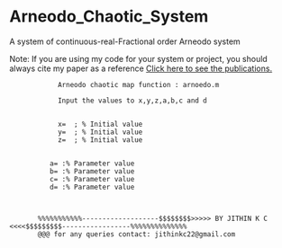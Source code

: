 # Arneodo_Chaotic_System
A system of continuous-real-Fractional order Arneodo system

Note: If you are using my code for your system or project, you should always cite my paper as a reference
 <a href ="https://docs.google.com/document/d/1AbCxFoUhdOCppM8novgCdOv0F9mqYe7HlBU7yX7Svx0/edit?usp=sharing">Click here to see the publications.</a>


                Arneodo chaotic map function : arnoedo.m
                
                Input the values to x,y,z,a,b,c and d
                
                
                x=  ; % Initial value
                y=  ; % Initial value
                z=  ; % Initial value


              a= :% Parameter value
              b= :% Parameter value
              c= :% Parameter value
              d= :% Parameter value



           %%%%%%%%%%%-------------------$$$$$$$$>>>>> BY JITHIN K C <<<<$$$$$$$$$-----------------%%%%%%%%%%%%%% 
           @@@ for any queries contact: jithinkc22@gmail.com
